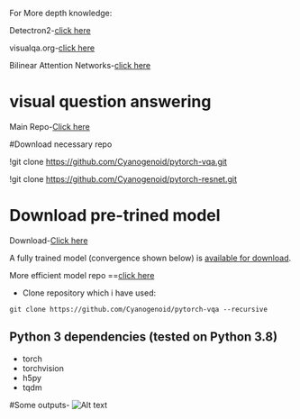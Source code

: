 
For More depth knowledge:

Detectron2-[click here](https://github.com/facebookresearch/detectron2)

visualqa.org-[click here](http://vqa.cloudcv.org/)

Bilinear Attention Networks-[click here](https://github.com/Cyanogenoid/vqa-counting)

# visual question answering

Main Repo-[Click here](https://github.com/Cyanogenoid)

#Download necessary repo

!git clone https://github.com/Cyanogenoid/pytorch-vqa.git

!git clone https://github.com/Cyanogenoid/pytorch-resnet.git

# Download pre-trined model
Download-[Click here](https://github.com/Cyanogenoid/pytorch-vqa/releases/download/v1.0/2017-08-04_00.55.19.pth)

A fully trained model (convergence shown below) is [available for download][5].

More efficient model repo ==[click here](https://github.com/Cyanogenoid/vqa-counting) 


- Clone repository which i have used:
```
git clone https://github.com/Cyanogenoid/pytorch-vqa --recursive
```

## Python 3 dependencies (tested on Python 3.8)

- torch
- torchvision
- h5py
- tqdm

#Some outputs-
![Alt text](/relative/path/to/img.jpg?raw=true "Optional Title")

[0]: https://arxiv.org/abs/1704.03162
[1]: https://github.com/pytorch/pytorch
[2]: http://visualqa.org/
[3]: https://github.com/ruotianluo/pytorch-resnet
[4]: http://visualqa.org/vqa_v1_download.html
[5]: https://github.com/Cyanogenoid/pytorch-vqa/releases
